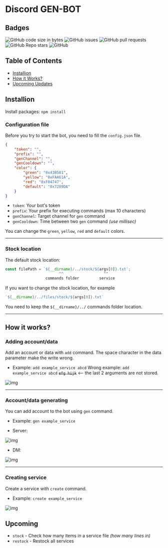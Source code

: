 # Discord GEN-BOT

## Badges
![GitHub code size in bytes](https://img.shields.io/github/languages/code-size/blazsmaster/discord-gen-bot?style=for-the-badge)
![GitHub issues](https://img.shields.io/github/issues/blazsmaster/discord-gen-bot?style=for-the-badge)
![GitHub pull requests](https://img.shields.io/github/issues-pr/blazsmaster/discord-gen-bot?style=for-the-badge)
![GitHub Repo stars](https://img.shields.io/github/stars/blazsmaster/discord-gen-bot?style=for-the-badge)
![GitHub](https://img.shields.io/github/license/blazsmaster/discord-gen-bot?style=for-the-badge)


## Table of Contents
- [Installion](#-installion)
- [How it Works?](#-works?)
- [Upcoming Updates](#-upcoming)

## Installion
Install packages: `npm install`

### Configuration file
Before you try to start the bot, you need to fill the `config.json` file.
```json
{
    "token": "",
    "prefix": "",
    "genChannel": "",
    "genCooldown": "",
    "color": {
        "green": "0x43B581",
        "yellow": "0xFAA61A",
        "red": "0xF04747",
        "default": "0x7289DA"
    }
}
```
- `token`: Your bot's token
- `prefix`: Your prefix for executing commands (max 10 characters)
- `genChannel`: Target channel for `gen` command
- `genCooldown`: Time between two `gen` command *(use millisec)*

You can change the `green`, `yellow`, `red` and `default` colors.

---

### Stock location
The default stock location: 
```js
const filePath = `${__dirname}/../stock/${args[0]}.txt`;
                        ^^                  ^^
                  commands folder         service
```
If you want to change the stock location, for example 
```js
`${__dirname}/../files/stock/${args[0]}.txt`
```
You need to keep the `${__dirname}/../` commands folder location.

---

## How it works?

### Adding account/data
Add an account or data with `add` command. The space character in the data parameter make the write wrong.
- Example: `add example_service abcd`
Wrong example: `add example_service abcd` ~~`efg hijk`~~ <-- the last 2 arguments are not stored.

![img](https://media.discordapp.net/attachments/823618296272257024/823618331881504798/unknown.png)

---

### Account/data generating
You can add account to the bot using `gen` command.
- Example: `gen example_service`

- Server:

![img](https://media.discordapp.net/attachments/823618296272257024/823618340198940812/unknown.png)

- DM:

![img](https://media.discordapp.net/attachments/823618296272257024/823618347966005349/unknown.png)

---

### Creating service
Create a service with `create` command.
- Example: `create example_service`

![img](https://media.discordapp.net/attachments/823618296272257024/823618323047907358/unknown.png)

## Upcoming

- `stock` - Check how many items in a service file *(how many lines in)*
- `restock` - Restock all services